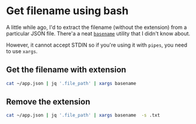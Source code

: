 # Get filename using bash

A little while ago, I'd to extract the filename (without the extension) from a particular JSON file. There'a a neat [`basename`](https://man7.org/linux/man-pages/man1/basename.1.html) utility that I didn't know about.

However, it cannot accept STDIN so if you're using it with `pipes`, you need to use `xargs`.

## Get the filename with extension

```sh
cat ~/app.json | jq '.file_path' | xargs basename
```

## Remove the extension

```sh
cat ~/app.json | jq '.file_path' | xargs basename  -s .txt
```
